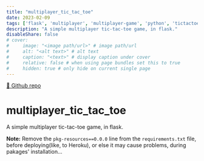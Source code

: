 ```yaml
---
title: "multiplayer_tic_tac_toe"
date: 2023-02-09
tags: ['flask', 'multiplayer', 'multiplayer-game', 'python', 'tictactoe', 'tictactoe-python', 'websockets']
description: "A simple multiplayer tic-tac-toe game, in flask."
disableShare: false
# cover:
#     image: "<image path/url>" # image path/url
#     alt: "<alt text>" # alt text
#     caption: "<text>" # display caption under cover
#     relative: false # when using page bundles set this to true
#     hidden: true # only hide on current single page
---
```


[🔗 Github repo](https://github.com/dev-abir/multiplayer_tic_tac_toe)
# multiplayer_tic_tac_toe
A simple multiplayer tic-tac-toe game, in flask.

**Note:** Remove the ```pkg-resources==0.0.0``` line from the ```requirements.txt``` file, before deploying(like, to Heroku), or else it may cause problems, during pakages' installation...


